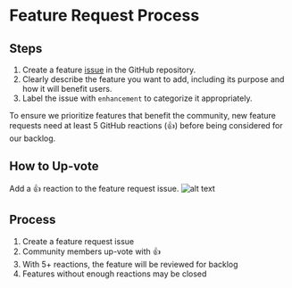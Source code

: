 # Feature Request Process

## Steps

1. Create a feature [issue](https://github.com/ecubus/EcuBus-Pro/issues/new/choose) in the GitHub repository.
2. Clearly describe the feature you want to add, including its purpose and how it will benefit users.
3. Label the issue with `enhancement` to categorize it appropriately.

To ensure we prioritize features that benefit the community, new feature requests need at least 5 GitHub reactions (👍) before being considered for our backlog.

## How to Up-vote

Add a 👍 reaction to the feature request issue.
![alt text](feature.png)

## Process

1. Create a feature request issue
2. Community members up-vote with 👍
3. With 5+ reactions, the feature will be reviewed for backlog
4. Features without enough reactions may be closed
